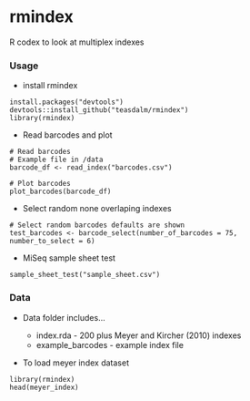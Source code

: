 # rmindex

R codex to look at multiplex indexes

### Usage

* install rmindex

```{r}
install.packages("devtools")
devtools::install_github("teasdalm/rmindex")
library(rmindex)
```

* Read barcodes and plot

```{r}
# Read barcodes
# Example file in /data
barcode_df <- read_index("barcodes.csv")

# Plot barcodes
plot_barcodes(barcode_df)
```

* Select random none overlaping indexes

```{r}
# Select random barcodes defaults are shown
test_barcodes <- barcode_select(number_of_barcodes = 75, number_to_select = 6)
```

* MiSeq sample sheet test 

```{r}
sample_sheet_test("sample_sheet.csv")
```

### Data

* Data folder includes...
  * index.rda - 200 plus Meyer and Kircher (2010) indexes
  * example_barcodes - example index file

* To load meyer index dataset
```{r}
library(rmindex)
head(meyer_index)
```
